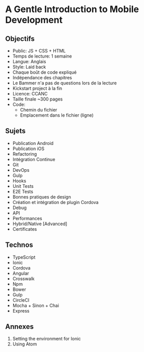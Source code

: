 # A Gentle Introduction to Mobile Development

## Objectifs
- Public: JS + CSS + HTML
- Temps de lecture: 1 semaine
- Langue: Anglais
- Style: Laid back
- Chaque boût de code expliqué
- Indépendance des chapitres 
- Le Bammer n'a pas de questions lors de la lecture
- Kickstart project à la fin
- Licence: CCANC
- Taille finale ~300 pages
- Code:
	- Chemin du fichier
	- Emplacement dans le fichier (ligne)

## Sujets
- Publication Android
- Publication iOS
- Refactoring
- Intégration Continue
- Git
- DevOps
- Gulp
- Hooks
- Unit Tests
- E2E Tests
- Bonnes pratiques de design
- Création et intégration de plugin Cordova
- Debug
- API
- Performances
- Hybrid/Native [Advanced]
- Certificates

## Technos
- TypeScript
- Ionic
- Cordova
- Angular
- Crosswalk
- Npm
- Bower
- Gulp
- CircleCI
- Mocha + Sinon + Chai
- Express

## Annexes
1. Setting the environment for Ionic
2. Using Atom